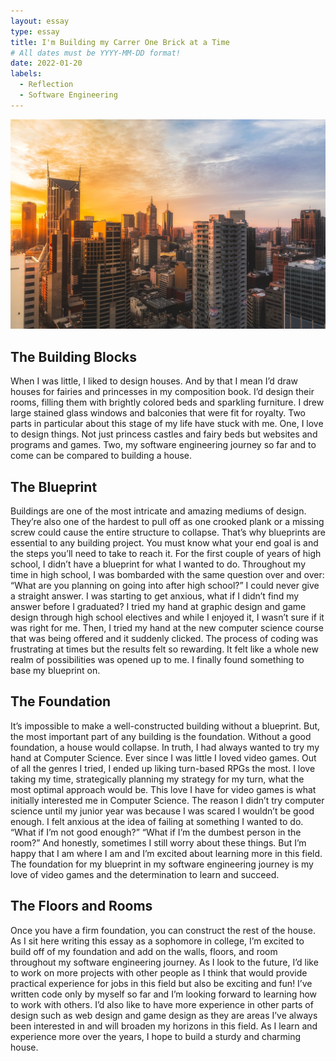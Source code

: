 ```yaml
---
layout: essay
type: essay
title: I'm Building my Carrer One Brick at a Time
# All dates must be YYYY-MM-DD format!
date: 2022-01-20
labels:
  - Reflection
  - Software Engineering
---
```


<img class="ui large right spaced image" src="../images/building.jpg">



## The Building Blocks 

When I was little, I liked to design houses. And by that I mean I’d draw houses for fairies and princesses in my composition book. I’d design their rooms, filling them with brightly colored beds and sparkling furniture. I drew large stained glass windows and balconies that were fit for royalty. Two parts in particular about this stage of my life have stuck with me. One, I love to design things. Not just princess castles and fairy beds but websites and programs and games. Two, my software engineering journey so far and to come can be compared to building a house. 


## The Blueprint  

Buildings are one of the most intricate and amazing mediums of design. They’re also one of the hardest to pull off as one crooked plank or a missing screw could cause the entire structure to collapse. That’s why blueprints are essential to any building project. You must know what your end goal is and the steps you’ll need to take to reach it. For the first couple of years of high school, I didn’t have a blueprint for what I wanted to do. Throughout my time in high school, I was bombarded with the same question over and over: “What are you planning on going into after high school?” I could never give a straight answer. I was starting to get anxious, what if I didn’t find my answer before I graduated? I tried my hand at graphic design and game design through high school electives and while I enjoyed it, I wasn’t sure if it was right for me. Then, I tried my hand at the new computer science course that was being offered and it suddenly clicked. The process of coding was frustrating at times but the results felt so rewarding. It felt like a whole new realm of possibilities was opened up to me. I finally found something to base my blueprint on. 

## The Foundation 

It’s impossible to make a well-constructed building without a blueprint. But, the most important part of any building is the foundation. Without a good foundation, a house would collapse. In truth, I had always wanted to try my hand at Computer Science. Ever since I was little I loved video games. Out of all the genres I tried, I ended up liking turn-based RPGs the most. I love taking my time, strategically planning my strategy for my turn, what the most optimal approach would be. This love I have for video games is what initially interested me in Computer Science. The reason I didn’t try computer science until my junior year was because I was scared I wouldn’t be good enough. I felt anxious at the idea of failing at something I wanted to do. “What if I’m not good enough?” “What if I’m the dumbest person in the room?” And honestly, sometimes I still worry about these things. But I’m happy that I am where I am and I’m excited about learning more in this field. The foundation for my blueprint in my software engineering journey is my love of video games and the determination to learn and succeed. 
 

## The Floors and Rooms 

Once you have a firm foundation, you can construct the rest of the house. As I sit here writing this essay as a sophomore in college, I’m excited to build off of my foundation and add on the walls, floors, and room throughout my software engineering journey. As I look to the future, I’d like to work on more projects with other people as I think that would provide practical experience for jobs in this field but also be exciting and fun! I’ve written code only by myself so far and I’m looking forward to learning how to work with others. I’d also like to have more experience in other parts of design such as web design and game design as they are areas I’ve always been interested in and will broaden my horizons in this field. As I learn and experience more over the years, I hope to build a sturdy and charming house. 
